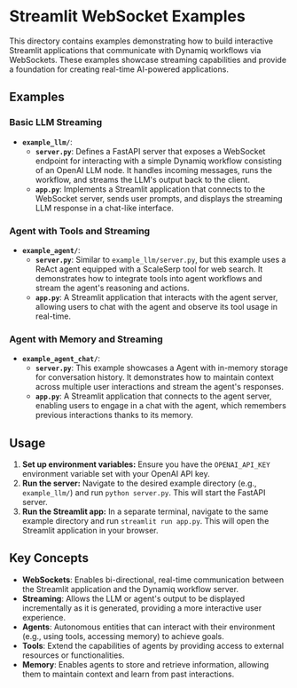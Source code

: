 # Streamlit WebSocket Examples

This directory contains examples demonstrating how to build interactive Streamlit applications that communicate with Dynamiq workflows via WebSockets. These examples showcase streaming capabilities and provide a foundation for creating real-time AI-powered applications.

## Examples

### Basic LLM Streaming

- **`example_llm/`**:
    - **`server.py`**: Defines a FastAPI server that exposes a WebSocket endpoint for interacting with a simple Dynamiq workflow consisting of an OpenAI LLM node. It handles incoming messages, runs the workflow, and streams the LLM's output back to the client.
    - **`app.py`**: Implements a Streamlit application that connects to the WebSocket server, sends user prompts, and displays the streaming LLM response in a chat-like interface.

### Agent with Tools and Streaming

- **`example_agent/`**:
    - **`server.py`**: Similar to `example_llm/server.py`, but this example uses a ReAct agent equipped with a ScaleSerp tool for web search. It demonstrates how to integrate tools into agent workflows and stream the agent's reasoning and actions.
    - **`app.py`**: A Streamlit application that interacts with the agent server, allowing users to chat with the agent and observe its tool usage in real-time.

### Agent with Memory and Streaming

- **`example_agent_chat/`**:
    - **`server.py`**: This example showcases a Agent with in-memory storage for conversation history. It demonstrates how to maintain context across multiple user interactions and stream the agent's responses.
    - **`app.py`**: A Streamlit application that connects to the agent server, enabling users to engage in a chat with the agent, which remembers previous interactions thanks to its memory.

## Usage

1. **Set up environment variables:** Ensure you have the `OPENAI_API_KEY` environment variable set with your OpenAI API key.
2. **Run the server:** Navigate to the desired example directory (e.g., `example_llm/`) and run `python server.py`. This will start the FastAPI server.
3. **Run the Streamlit app:** In a separate terminal, navigate to the same example directory and run `streamlit run app.py`. This will open the Streamlit application in your browser.

## Key Concepts

- **WebSockets**: Enables bi-directional, real-time communication between the Streamlit application and the Dynamiq workflow server.
- **Streaming**: Allows the LLM or agent's output to be displayed incrementally as it is generated, providing a more interactive user experience.
- **Agents**: Autonomous entities that can interact with their environment (e.g., using tools, accessing memory) to achieve goals.
- **Tools**: Extend the capabilities of agents by providing access to external resources or functionalities.
- **Memory**: Enables agents to store and retrieve information, allowing them to maintain context and learn from past interactions.
